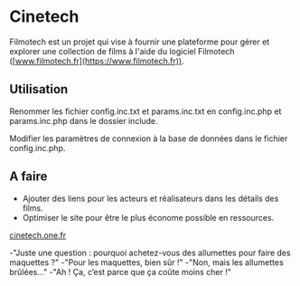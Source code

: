 # Cinetech

Filmotech est un projet qui vise à fournir une plateforme pour gérer et explorer une collection de films à l'aide du logiciel Filmotech ([www.filmotech.fr](https://www.filmotech.fr)).

## Utilisation

Renommer les fichier config.inc.txt et params.inc.txt en config.inc.php et params.inc.php dans le dossier include.

Modifier les paramètres de connexion à la base de données dans le fichier config.inc.php.

## A faire

- Ajouter des liens pour les acteurs et réalisateurs dans les détails des films.
- Optimiser le site pour être le plus économe possible en ressources.

[cinetech.one.fr](https://cinetech.one)


-"Juste une question : pourquoi achetez-vous des allumettes pour faire des maquettes ?"
-"Pour les maquettes, bien sûr !"
-"Non, mais les allumettes brûlées..."
-"Ah ! Ça, c’est parce que ça coûte moins cher !"

